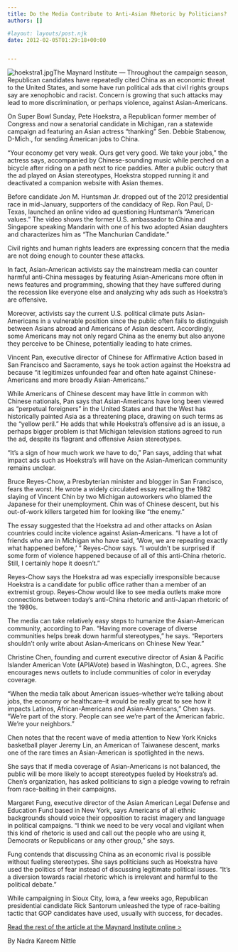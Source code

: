 ```yaml
---
title: Do the Media Contribute to Anti-Asian Rhetoric by Politicians?
authors: []

#layout: layouts/post.njk
date: 2012-02-05T01:29:18+00:00


---
```


![hoekstra1.jpg](/uploads/hoekstra1-thumb-240x212-388.jpg)The Maynard Institute — Throughout the campaign season, Republican candidates have repeatedly cited China as an economic threat to the United States, and some have run political ads that civil rights groups say are xenophobic and racist. Concern is growing that such attacks may lead to more discrimination, or perhaps violence, against Asian-Americans.

On Super Bowl Sunday, Pete Hoekstra, a Republican former member of Congress and now a senatorial candidate in Michigan, ran a statewide campaign ad featuring an Asian actress “thanking” Sen. Debbie Stabenow, D-Mich., for sending American jobs to China.

“Your economy get very weak. Ours get very good. We take your jobs,” the actress says, accompanied by Chinese-sounding music while perched on a bicycle after riding on a path next to rice paddies. After a public outcry that the ad played on Asian stereotypes, Hoekstra stopped running it and deactivated a companion website with Asian themes. 

Before candidate Jon M. Huntsman Jr. dropped out of the 2012 presidential race in mid-January, supporters of the candidacy of Rep. Ron Paul, D-Texas, launched an online video ad questioning Huntsman’s “American values.” The video shows the former U.S. ambassador to China and Singapore speaking Mandarin with one of his two adopted Asian daughters and characterizes him as “The Manchurian Candidate.” 

Civil rights and human rights leaders are expressing concern that the media are not doing enough to counter these attacks.

In fact, Asian-American activists say the mainstream media can counter harmful anti-China messages by featuring Asian-Americans more often in news features and programming, showing that they have suffered during the recession like everyone else and analyzing why ads such as Hoekstra’s are offensive.

Moreover, activists say the current U.S. political climate puts Asian-Americans in a vulnerable position since the public often fails to distinguish between Asians abroad and Americans of Asian descent. Accordingly, some Americans may not only regard China as the enemy but also anyone they perceive to be Chinese, potentially leading to hate crimes.

Vincent Pan, executive director of Chinese for Affirmative Action based in San Francisco and Sacramento, says he took action against the Hoekstra ad because “it legitimizes unfounded fear and often hate against Chinese-Americans and more broadly Asian-Americans.”  

While Americans of Chinese descent may have little in common with Chinese nationals,  Pan says that Asian-Americans have long been viewed as “perpetual foreigners” in the United States and that the West has historically painted Asia as a threatening place, drawing on such terms as the “yellow peril.” He adds that while Hoekstra’s offensive ad is an issue, a perhaps bigger problem is that Michigan television stations agreed to run the ad, despite its flagrant and offensive Asian stereotypes.

“It’s a sign of how much work we have to do,” Pan says, adding that what impact ads such as Hoekstra’s will have on the Asian-American community remains unclear.

Bruce Reyes-Chow, a Presbyterian minister and blogger in San Francisco, fears the worst. He wrote a widely circulated essay recalling the 1982 slaying of Vincent Chin by two Michigan autoworkers who blamed the Japanese for their unemployment. Chin was of Chinese descent, but his out-of-work killers targeted him for looking like “the enemy.”

The essay suggested that the Hoekstra ad and other attacks on Asian countries could incite violence against Asian-Americans. “I have a lot of friends who are in Michigan who have said, ‘Wow, we are repeating exactly what happened before,’ ” Reyes-Chow says. “I wouldn’t be surprised if some form of violence happened because of all of this anti-China rhetoric. Still, I certainly hope it doesn’t.”

Reyes-Chow says the Hoekstra ad was especially irresponsible because Hoekstra is a candidate for public office rather than a member of an extremist group. Reyes-Chow would like to see media outlets make more connections between today’s anti-China rhetoric and anti-Japan rhetoric of the 1980s.

The media can take relatively easy steps to humanize the Asian-American community, according to Pan. “Having more coverage of diverse communities helps break down harmful stereotypes,” he says. “Reporters shouldn’t only write about Asian-Americans on Chinese New Year.”

Christine Chen, founding and current executive director of Asian & Pacific Islander American Vote (APIAVote) based in Washington, D.C., agrees. She encourages news outlets to include communities of color in everyday coverage.

“When the media talk about American issues–whether we’re talking about jobs, the economy or healthcare–it would be really great to see how it impacts Latinos, African-Americans and Asian-Americans,” Chen says. “We’re part of the story. People can see we’re part of the American fabric. We’re your neighbors.”

Chen notes that the recent wave of media attention to New York Knicks basketball player Jeremy Lin, an American of Taiwanese descent, marks one of the rare times an Asian-American is spotlighted in the news.

She says that if media coverage of Asian-Americans is not balanced, the public will be more likely to accept stereotypes fueled by Hoekstra’s ad. Chen’s organization, has asked politicians to sign a pledge vowing to refrain from race-baiting in their campaigns.

Margaret Fung, executive director of the Asian American Legal Defense and Education Fund based in New York, says Americans of all ethnic backgrounds should voice their opposition to racist imagery and language in political campaigns. “I think we need to be very vocal and vigilant when this kind of rhetoric is used and call out the people who are using it, Democrats or Republicans or any other group,” she says.

Fung contends that discussing China as an economic rival is possible without fueling stereotypes. She says politicians such as Hoekstra have used the politics of fear instead of discussing legitimate political issues. “It’s a diversion towards racial rhetoric which is irrelevant and harmful to the political debate.”

While campaigning in Sioux City, Iowa, a few weeks ago, Republican presidential candidate Rick Santorum unleashed the type of race-baiting tactic that GOP candidates have used, usually with success, for decades.

[Read the rest of the article at the Maynard Institute online >][1]

By Nadra Kareem Nittle

[1]: https://mije.org/mmcsi/business/how-media-can-improve-coverage-political-racial-controversies
